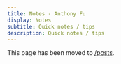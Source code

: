 ```yaml
---
title: Notes - Anthony Fu
display: Notes
subtitle: Quick notes / tips
description: Quick notes / tips
---
```


This page has been moved to [/posts](/posts).
